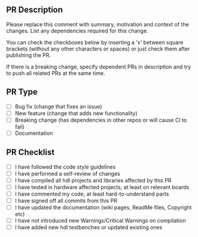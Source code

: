 ## PR Description

Please replace this comment with summary, motivation and context of the changes.
List any dependencies required for this change.

You can check the checkboxes below by inserting a 'x' between square brackets
(without any other characters or spaces) or just check them after publishing the PR.

If there is a breaking change, specify dependent PRs in description and
try to push all related PRs at the same time.


## PR Type
- [ ] Bug fix (change that fixes an issue)
- [ ] New feature (change that adds new functionality)
- [ ] Breaking change (has dependencies in other repos or will cause CI to fail)
- [ ] Documentation

## PR Checklist
- [ ] I have followed the code style guidelines
- [ ] I have performed a self-review of changes
- [ ] I have compiled all hdl projects and libraries affected by this PR
- [ ] I have tested in hardware affected projects, at least on relevant boards
- [ ] I have commented my code, at least hard-to-understand parts
- [ ] I have signed off all commits from this PR
- [ ] I have updated the documentation (wiki pages, ReadMe files, Copyright etc)
- [ ] I have not introduced new Warnings/Critical Warnings on compilation
- [ ] I have added new hdl testbenches or updated existing ones
